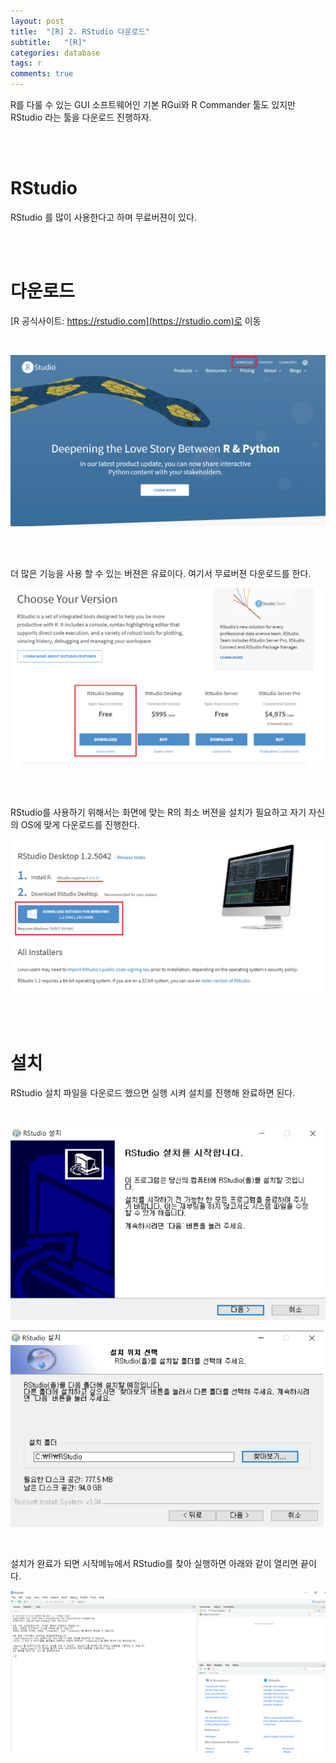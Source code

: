 ```yaml
---
layout: post
title:  "[R] 2. RStudio 다운로드"
subtitle:   "[R]"
categories: database
tags: r
comments: true
---
```


R를 다룰 수 있는 GUI 소프트웨어인 기본 RGui와 R Commander 툴도 있지만 RStudio 라는 툴을 다운로드 진행하자. 

<br><br>


# RStudio

RStudio 를 많이 사용한다고 하며 무료버젼이 있다.

<br><br>


# 다운로드

[R 공식사이트: https://rstudio.com](https://rstudio.com)로 이동

<br>

[![r-studio-s1](/assets/img/2020/05/r-studio-s1.png)]()  <br>

<br><br>

더 많은 기능을 사용 할 수 있는 버젼은 유료이다. 여기서 무료버젼 다운로드를 한다.

[![r-studio-s2](/assets/img/2020/05/r-studio-s2.png)]()  <br>

<br><br>

RStudio를 사용하기 위해서는 화면에 맞는 R의 최소 버젼을 설치가 필요하고 자기 자신의 OS에 맞게 다운로드를 진행한다.

[![r-studio-s3](/assets/img/2020/05/r-studio-s3.png)]()  <br>

<br><br>


# 설치

RStudio 설치 파일을 다운로드 했으면 실행 시켜 설치를 진행해 완료하면 된다.

<br>

[![r-studio-s6](/assets/img/2020/05/r-studio-s6.png)]()  <br>

[![r-studio-s7](/assets/img/2020/05/r-studio-s7.png)]()  <br>

<br>

설치가 완료가 되면 시작메뉴에서 RStudio를 찾아 실행하면 아래와 같이 열리면 끝이다.


[![r-studio-s8](/assets/img/2020/05/r-studio-s8.png)]()  <br>


